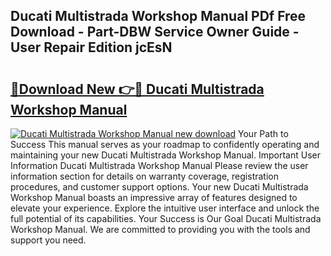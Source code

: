 ## Ducati Multistrada Workshop Manual PDf Free Download - Part-DBW Service Owner Guide - User Repair Edition jcEsN

# <h2><a href="http://bc42075.oget.top/?id=Ducati+Multistrada+Workshop+Manual">🔗Download New 👉🔴 Ducati Multistrada Workshop Manual</a></h2>

[![Ducati Multistrada Workshop Manual new download](https://i.imgur.com/5g1atiW.png)](http://bc42075.oget.top/?id=Ducati+Multistrada+Workshop+Manual)
Your Path to Success This manual serves as your roadmap to confidently operating and maintaining your new Ducati Multistrada Workshop Manual. Important User Information Ducati Multistrada Workshop Manual Please review the user information section for details on warranty coverage, registration procedures, and customer support options. Your new Ducati Multistrada Workshop Manual boasts an impressive array of features designed to elevate your experience. Explore the intuitive user interface and unlock the full potential of its capabilities. Your Success is Our Goal Ducati Multistrada Workshop Manual. We are committed to providing you with the tools and support you need.
